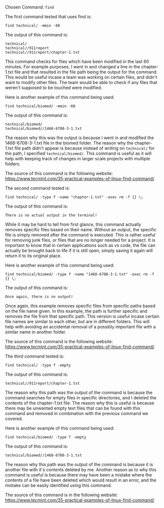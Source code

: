 Chosen Command: ```find```

The first command tested that uses find is:

```find technical/ -mmin -60```

The output of this command is:

```
technical/
technical//911report
technical//911report/chapter-1.txt
```

This command checks for files which have been modified in the last 60 minutes. For example purposes, I went in and changed a line in the chapter-1.txt file and that resulted in the file path being the output for the command. This would be useful incase a team was working on certain files, and didn't want to modify other files. The team would be able to check if any files that weren't supposed to be touched were modified. 

Here is another example of this command being used:

```find technical/biomed/ -mmin -60```

The output of this command is:

```
technical/biomed/
technical/biomed//1468-6708-3-1.txt
```

The reason why this was the output is because I went in and modified the 1468-6708-3-1.txt file in the biomed folder. The reason why the chapter-1.txt file path didn't appear is because instead of writing on ```technical/``` for the path, I specified ```technical/biomed/```. This command is useful as it will help with keeping track of changes in larger scale projects with multiple folders. 

The source of this command is the following website: https://www.tecmint.com/35-practical-examples-of-linux-find-command/



The second command tested is:

```find technical/ -type f -name "chapter-1.txt" -exec rm -f {} \;```

The output of this command is:

```There is no actual output in the terminal!```

While it may be hard to tell from first glance, this command actually removes specific files based on their name. Without an output, the specific file is simply removed after the command is executed. This is rather useful for removing junk files, or files that are no longer needed for a project. It is important to know that in certain applications such as vs code, the file can actually be brought back to life if it is still open, simply saving it again will return it to its original place. 

Here is another example of this command being used:

```find technical/biomed/ -type f -name "1468-6708-3-1.txt" -exec rm -f {} \;```

The output of this command is:

```Once again, there is no output!```

Once again, this example removes specific files from specific paths based on the file name given. In this example, the path is further specific and removes the file from that specific path. This version is useful incase certain file names are similar to each other, but are in different folders. This will help with avoiding an accidental removal of a possibly important file with a similar name in another folder. 

The source of this command is the following website: https://www.tecmint.com/35-practical-examples-of-linux-find-command/



The third command tested is:

```find technical/ -type f -empty```

The output of this command is:

```technical//911report/chapter-1.txt```

The reason why this path was the output of the command is because the command searches for empty files in specific directories, and I deleted the contents of the chapter-1.txt file. The reason why this is useful is because there may be unwanted empty text files that can be found with this command and removed in combination with the previous command we covered. 

Here is another example of this command being used:

```find technical/biomed/ -type f -empty```

The output of this command is:

```technical/biomed//1468-6708-3-1.txt```

The reason why this path was the output of the command is because it is another file with it's contents deleted by me. Another reason as to why this command is useful is because there may have been a mistake where the contents of a file have been deleted which would result in an error, and the mistake can be easily identified using this command. 

The source of this command is in the following website: https://www.tecmint.com/35-practical-examples-of-linux-find-command/
